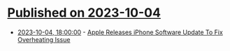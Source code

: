 # [Published on 2023-10-04](index.md)

* [2023-10-04, 18:00:00](https://apple.slashdot.org/story/23/10/04/1759228/apple-releases-iphone-software-update-to-fix-overheating-issue?utm_source=rss1.0mainlinkanon&utm_medium=feed) - [Apple Releases iPhone Software Update To Fix Overheating Issue](https://apple.slashdot.org/story/23/10/04/1759228/apple-releases-iphone-software-update-to-fix-overheating-issue?utm_source=rss1.0mainlinkanon&utm_medium=feed)

